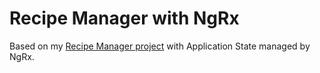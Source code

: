 # Recipe Manager with NgRx

Based on my [Recipe Manager project](https://github.com/kosemMG/angular-final-project) with Application State managed by NgRx.

